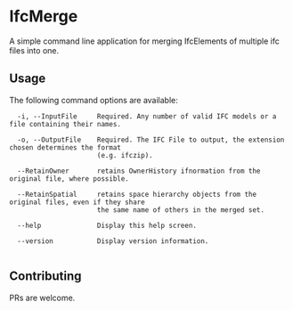 # IfcMerge

A simple command line application for merging IfcElements of multiple ifc files into one.

## Usage

The following command options are available:

```
  -i, --InputFile     Required. Any number of valid IFC models or a file containing their names.

  -o, --OutputFile    Required. The IFC File to output, the extension chosen determines the format
                      (e.g. ifczip).

  --RetainOwner       retains OwnerHistory ifnormation from the original file, where possible.

  --RetainSpatial     retains space hierarchy objects from the original files, even if they share
                      the same name of others in the merged set.

  --help              Display this help screen.

  --version           Display version information.
  
```

## Contributing

PRs are welcome.
